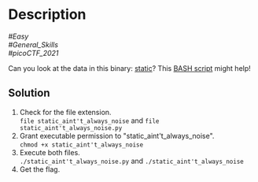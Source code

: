 # Description

_#Easy_<br>
_#General_Skills_<br>
_#picoCTF_2021_<br>

Can you look at the data in this binary: [static](../Static_aint't_always_noise/static_aint't_always_noise)? This [BASH script](../Static_aint't_always_noise/static_aint't_always_noise.py) might help!

## Solution

1. Check for the file extension.<br>
   `file static_aint't_always_noise` and `file static_aint't_always_noise.py`
2. Grant executable permission to "static_aint't_always_noise".<br>
   `chmod +x static_aint't_always_noise`
3. Execute both files.<br>
   `./static_aint't_always_noise.py` and `./static_aint't_always_noise`
4. Get the flag.
